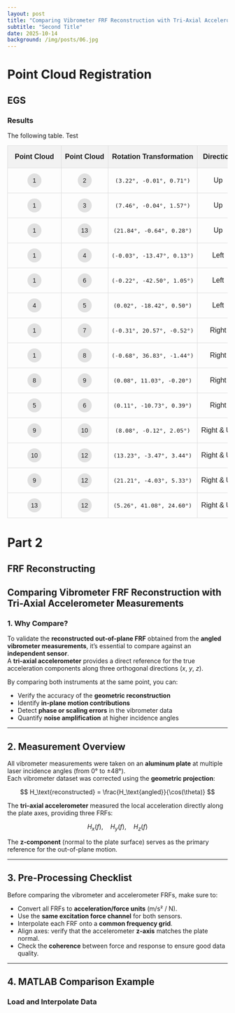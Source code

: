 ```yaml
---
layout: post
title: "Comparing Vibrometer FRF Reconstruction with Tri-Axial Accelerometer Measurements"
subtitle: "Second Title"
date: 2025-10-14
background: /img/posts/06.jpg
---
```




# Point Cloud Registration

## EGS

### Results

The following table. Test

<div style="overflow-x: auto; max-width: 100vw; margin: 0; padding: 0; box-sizing: border-box;">
  <table style="width: 100%; border-collapse: collapse; font-family: Arial, sans-serif; min-width: 600px; margin: 0; padding: 0; box-sizing: border-box;">
  <thead>
    <tr style="background-color:#f2f2f2;">
      <th style="border:1px solid #ddd; padding:16px; text-align:center;">Point Cloud</th>
      <th style="border:1px solid #ddd; padding:8px; text-align:center;">Point Cloud</th>
      <th style="border:1px solid #ddd; padding:8px; text-align:center;">Rotation Transformation</th>
      <th style="border:1px solid #ddd; padding:8px; text-align:center;">Direction</th>
    </tr>
  </thead>
  <tbody>
    <tr>
      <td style="border:1px solid #ddd; padding:12px; text-align:center;">
        <div style="display: inline-block; width: 32px; height: 32px; border-radius: 50%; background-color: #e0e0e0; line-height: 32px; font-size: 14px;">1</div>
      </td>
      <td style="border:1px solid #ddd; padding:8px; text-align:center;">
        <div style="display: inline-block; width: 32px; height: 32px; border-radius: 50%; background-color: #e0e0e0; line-height: 32px; font-size: 14px;">2</div>
      </td>
      <td style="border:1px solid #ddd; padding:8px; text-align:center; font-family:monospace;">(3.22°, -0.01°, 0.71°)</td>
      <td style="border:1px solid #ddd; padding:8px; text-align:center;">Up</td>
    </tr>
    <tr>
      <td style="border:1px solid #ddd; padding:12px; text-align:center;">
        <div style="display: inline-block; width: 32px; height: 32px; border-radius: 50%; background-color: #e0e0e0; line-height: 32px; font-size: 14px;">1</div>
      </td>
      <td style="border:1px solid #ddd; padding:8px; text-align:center;">
        <div style="display: inline-block; width: 32px; height: 32px; border-radius: 50%; background-color: #e0e0e0; line-height: 32px; font-size: 14px;">3</div>
      </td>
      <td style="border:1px solid #ddd; padding:8px; text-align:center; font-family:monospace;">(7.46°, -0.04°, 1.57°)</td>
      <td style="border:1px solid #ddd; padding:8px; text-align:center;">Up</td>
    </tr>
    <tr>
      <td style="border:1px solid #ddd; padding:12px; text-align:center;">
        <div style="display: inline-block; width: 32px; height: 32px; border-radius: 50%; background-color: #e0e0e0; line-height: 32px; font-size: 14px;">1</div>
      </td>
      <td style="border:1px solid #ddd; padding:8px; text-align:center;">
        <div style="display: inline-block; width: 32px; height: 32px; border-radius: 50%; background-color: #e0e0e0; line-height: 32px; font-size: 14px;">13</div>
      </td>
      <td style="border:1px solid #ddd; padding:8px; text-align:center; font-family:monospace;">(21.84°, -0.64°, 0.28°)</td>
      <td style="border:1px solid #ddd; padding:8px; text-align:center;">Up</td>
    </tr>    
    <tr>
      <td style="border:1px solid #ddd; padding:12px; text-align:center;">
        <div style="display: inline-block; width: 32px; height: 32px; border-radius: 50%; background-color: #e0e0e0; line-height: 32px; font-size: 14px;">1</div>
      </td>
      <td style="border:1px solid #ddd; padding:8px; text-align:center;">
        <div style="display: inline-block; width: 32px; height: 32px; border-radius: 50%; background-color: #e0e0e0; line-height: 32px; font-size: 14px;">4</div>
      </td>
      <td style="border:1px solid #ddd; padding:8px; text-align:center; font-family:monospace;">(-0.03°, -13.47°, 0.13°)</td>
      <td style="border:1px solid #ddd; padding:8px; text-align:center;">Left</td>
    </tr>    
    <tr>
      <td style="border:1px solid #ddd; padding:12px; text-align:center;">
        <div style="display: inline-block; width: 32px; height: 32px; border-radius: 50%; background-color: #e0e0e0; line-height: 32px; font-size: 14px;">1</div>
      </td>
      <td style="border:1px solid #ddd; padding:8px; text-align:center;">
        <div style="display: inline-block; width: 32px; height: 32px; border-radius: 50%; background-color: #e0e0e0; line-height: 32px; font-size: 14px;">6</div>
      </td>
      <td style="border:1px solid #ddd; padding:8px; text-align:center; font-family:monospace;">(-0.22°, -42.50°, 1.05°)</td>
      <td style="border:1px solid #ddd; padding:8px; text-align:center;">Left</td>
    </tr>
    <tr>
      <td style="border:1px solid #ddd; padding:12px; text-align:center;">
        <div style="display: inline-block; width: 32px; height: 32px; border-radius: 50%; background-color: #e0e0e0; line-height: 32px; font-size: 14px;">4</div>
      </td>
      <td style="border:1px solid #ddd; padding:8px; text-align:center;">
        <div style="display: inline-block; width: 32px; height: 32px; border-radius: 50%; background-color: #e0e0e0; line-height: 32px; font-size: 14px;">5</div>
      </td>
      <td style="border:1px solid #ddd; padding:8px; text-align:center; font-family:monospace;">(0.02°, -18.42°, 0.50°)</td>
      <td style="border:1px solid #ddd; padding:8px; text-align:center;">Left</td>
    </tr>    
    <tr>
      <td style="border:1px solid #ddd; padding:12px; text-align:center;">
        <div style="display: inline-block; width: 32px; height: 32px; border-radius: 50%; background-color: #e0e0e0; line-height: 32px; font-size: 14px;">1</div>
      </td>
      <td style="border:1px solid #ddd; padding:8px; text-align:center;">
        <div style="display: inline-block; width: 32px; height: 32px; border-radius: 50%; background-color: #e0e0e0; line-height: 32px; font-size: 14px;">7</div>
      </td>
      <td style="border:1px solid #ddd; padding:8px; text-align:center; font-family:monospace;">(-0.31°, 20.57°, -0.52°)</td>
      <td style="border:1px solid #ddd; padding:8px; text-align:center;">Right</td>
    </tr>
    <tr>
      <td style="border:1px solid #ddd; padding:12px; text-align:center;">
        <div style="display: inline-block; width: 32px; height: 32px; border-radius: 50%; background-color: #e0e0e0; line-height: 32px; font-size: 14px;">1</div>
      </td>
      <td style="border:1px solid #ddd; padding:8px; text-align:center;">
        <div style="display: inline-block; width: 32px; height: 32px; border-radius: 50%; background-color: #e0e0e0; line-height: 32px; font-size: 14px;">8</div>
      </td>
      <td style="border:1px solid #ddd; padding:8px; text-align:center; font-family:monospace;">(-0.68°, 36.83°, -1.44°)</td>
      <td style="border:1px solid #ddd; padding:8px; text-align:center;">Right</td>
    </tr>
    <tr>
      <td style="border:1px solid #ddd; padding:12px; text-align:center;">
        <div style="display: inline-block; width: 32px; height: 32px; border-radius: 50%; background-color: #e0e0e0; line-height: 32px; font-size: 14px;">8</div>
      </td>
      <td style="border:1px solid #ddd; padding:8px; text-align:center;">        
      <div style="display: inline-block; width: 32px; height: 32px; border-radius: 50%; background-color: #e0e0e0; line-height: 32px; font-size: 14px;">9</div>
      </td>
      <td style="border:1px solid #ddd; padding:8px; text-align:center; font-family:monospace;">(0.08°, 11.03°, -0.20°)</td>
      <td style="border:1px solid #ddd; padding:8px; text-align:center;">Right</td>
    </tr>
    <tr>
      <td style="border:1px solid #ddd; padding:12px; text-align:center;">
        <div style="display: inline-block; width: 32px; height: 32px; border-radius: 50%; background-color: #e0e0e0; line-height: 32px; font-size: 14px;">5</div>
      </td>
      <td style="border:1px solid #ddd; padding:8px; text-align:center;">
        <div style="display: inline-block; width: 32px; height: 32px; border-radius: 50%; background-color: #e0e0e0; line-height: 32px; font-size: 14px;">6</div>
      </td>
      <td style="border:1px solid #ddd; padding:8px; text-align:center; font-family:monospace;">(0.11°, -10.73°, 0.39°)</td>
      <td style="border:1px solid #ddd; padding:8px; text-align:center;">Right</td>
    </tr>
    <tr>
      <td style="border:1px solid #ddd; padding:12px; text-align:center;">
        <div style="display: inline-block; width: 32px; height: 32px; border-radius: 50%; background-color: #e0e0e0; line-height: 32px; font-size: 14px;">9</div>
      </td>
      <td style="border:1px solid #ddd; padding:8px; text-align:center;">
        <div style="display: inline-block; width: 32px; height: 32px; border-radius: 50%; background-color: #e0e0e0; line-height: 32px; font-size: 14px;">10</div>
      </td>
      <td style="border:1px solid #ddd; padding:8px; text-align:center; font-family:monospace;">(8.08°, -0.12°, 2.05°)</td>
      <td style="border:1px solid #ddd; padding:8px; text-align:center;">Right & Up</td>
    </tr>
    <tr>
      <td style="border:1px solid #ddd; padding:12px; text-align:center;">
        <div style="display: inline-block; width: 32px; height: 32px; border-radius: 50%; background-color: #e0e0e0; line-height: 32px; font-size: 14px;">10</div>
      </td>
      <td style="border:1px solid #ddd; padding:8px; text-align:center;">
        <div style="display: inline-block; width: 32px; height: 32px; border-radius: 50%; background-color: #e0e0e0; line-height: 32px; font-size: 14px;">12</div>
      </td>
      <td style="border:1px solid #ddd; padding:8px; text-align:center; font-family:monospace;">(13.23°, -3.47°, 3.44°)</td>
      <td style="border:1px solid #ddd; padding:8px; text-align:center;">Right & Up</td>
    </tr>
    <tr>
      <td style="border:1px solid #ddd; padding:12px; text-align:center;">
        <div style="display: inline-block; width: 32px; height: 32px; border-radius: 50%; background-color: #e0e0e0; line-height: 32px; font-size: 14px;">9</div>
      </td>
      <td style="border:1px solid #ddd; padding:8px; text-align:center;">
        <div style="display: inline-block; width: 32px; height: 32px; border-radius: 50%; background-color: #e0e0e0; line-height: 32px; font-size: 14px;">12</div>
      </td>
      <td style="border:1px solid #ddd; padding:8px; text-align:center; font-family:monospace;">(21.21°, -4.03°, 5.33°)</td>
      <td style="border:1px solid #ddd; padding:8px; text-align:center;">Right & Up</td>
    </tr>
    <tr>
      <td style="border:1px solid #ddd; padding:12px; text-align:center;">
        <div style="display: inline-block; width: 32px; height: 32px; border-radius: 50%; background-color: #e0e0e0; line-height: 32px; font-size: 14px;">13</div>
      </td>
      <td style="border:1px solid #ddd; padding:8px; text-align:center;">
        <div style="display: inline-block; width: 32px; height: 32px; border-radius: 50%; background-color: #e0e0e0; line-height: 32px; font-size: 14px;">12</div>
      </td>
      <td style="border:1px solid #ddd; padding:8px; text-align:center; font-family:monospace;">(5.26°, 41.08°, 24.60°)</td>
      <td style="border:1px solid #ddd; padding:8px; text-align:center;">Right & Up</td>
    </tr>    
  </tbody>
</table>
</div>

# Part 2

## FRF Reconstructing

## Comparing Vibrometer FRF Reconstruction with Tri-Axial Accelerometer Measurements

### 1. Why Compare?
To validate the **reconstructed out-of-plane FRF** obtained from the **angled vibrometer measurements**, it’s essential to compare against an **independent sensor**.  
A **tri-axial accelerometer** provides a direct reference for the true acceleration components along three orthogonal directions (*x*, *y*, *z*).

By comparing both instruments at the same point, you can:

- Verify the accuracy of the **geometric reconstruction**  
- Identify **in-plane motion contributions**  
- Detect **phase or scaling errors** in the vibrometer data  
- Quantify **noise amplification** at higher incidence angles  

---

## 2. Measurement Overview
All vibrometer measurements were taken on an **aluminum plate** at multiple laser incidence angles (from 0° to ±48°).  
Each vibrometer dataset was corrected using the **geometric projection**:

$$
H_\text{reconstructed} = \frac{H_\text{angled}}{\cos(\theta)}
$$

The **tri-axial accelerometer** measured the local acceleration directly along the plate axes, providing three FRFs:

$$
H_x(f), \quad H_y(f), \quad H_z(f)
$$

The **z-component** (normal to the plate surface) serves as the primary reference for the out-of-plane motion.

---

## 3. Pre-Processing Checklist
Before comparing the vibrometer and accelerometer FRFs, make sure to:

- Convert all FRFs to **acceleration/force units** (m/s² / N).  
- Use the **same excitation force channel** for both sensors.  
- Interpolate each FRF onto a **common frequency grid**.  
- Align axes: verify that the accelerometer **z-axis** matches the plate normal.  
- Check the **coherence** between force and response to ensure good data quality.  

---

## 4. MATLAB Comparison Example

### Load and Interpolate Data

